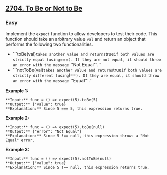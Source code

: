 ## [2704. To Be or Not to Be](https://leetcode.com/problems/to-be-or-not-to-be)

### Easy

Implement the `expect` function to allow developers to test their code. This function should take an arbitrary value `val` and return an object that performs the following two functionalities.

- ```toBe(val)` takes another value and returns `true` if both values are strictly equal (using `===`). If they are not equal, it should throw an error with the message `"Not Equal"`.``
- ```notToBe(val)` takes another value and returns `true` if both values are strictly different (using `!==`). If they are equal, it should throw an error with the message `"Equal"`.``

 

**Example 1:**

```
**Input:** func = () => expect(5).toBe(5)
**Output:** {"value": true}
**Explanation:** Since 5 === 5, this expression returns true.
```

**Example 2:**

```
**Input:** func = () => expect(5).toBe(null)
**Output:** {"error": "Not Equal"}
**Explanation:** Since 5 !== null, this expression throws a "Not Equal" error.
```

**Example 3:**

```
**Input:** func = () => expect(5).notToBe(null)
**Output:** {"value": true}
**Explanation:** Since 5 !== null, this expression returns true.
```